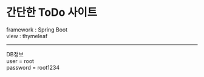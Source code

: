 <h1>간단한 ToDo 사이트</h1>

framework : Spring Boot  </br>
view : thymeleaf </br>
<hr>
DB정보 </br>
user = root </br>
password = root1234 </br>

